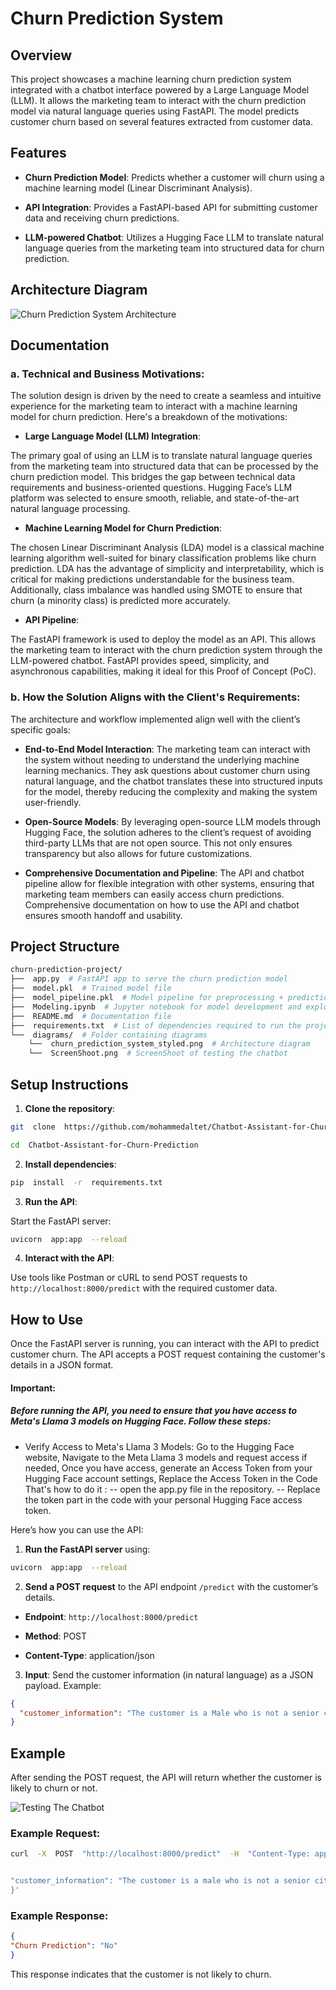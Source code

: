 
  

  

# Churn Prediction System

  

  

## Overview

  

This project showcases a machine learning churn prediction system integrated with a chatbot interface powered by a Large Language Model (LLM). It allows the marketing team to interact with the churn prediction model via natural language queries using FastAPI. The model predicts customer churn based on several features extracted from customer data.

  

  

## Features

  

-  **Churn Prediction Model**: Predicts whether a customer will churn using a machine learning model (Linear Discriminant Analysis).

  

-  **API Integration**: Provides a FastAPI-based API for submitting customer data and receiving churn predictions.

  

-  **LLM-powered Chatbot**: Utilizes a Hugging Face LLM to translate natural language queries from the marketing team into structured data for churn prediction.

  

  

## Architecture Diagram

  

![Churn Prediction System Architecture](diagrams/churn_prediction_system_styled.png)

  

  

## Documentation

  

  

### a. Technical and Business Motivations:

  

The solution design is driven by the need to create a seamless and intuitive experience for the marketing team to interact with a machine learning model for churn prediction. Here's a breakdown of the motivations:

  

  

-  **Large Language Model (LLM) Integration**:

  

The primary goal of using an LLM is to translate natural language queries from the marketing team into structured data that can be processed by the churn prediction model. This bridges the gap between technical data requirements and business-oriented questions. Hugging Face’s LLM platform was selected to ensure smooth, reliable, and state-of-the-art natural language processing.

  

  

-  **Machine Learning Model for Churn Prediction**:

  

The chosen Linear Discriminant Analysis (LDA) model is a classical machine learning algorithm well-suited for binary classification problems like churn prediction. LDA has the advantage of simplicity and interpretability, which is critical for making predictions understandable for the business team. Additionally, class imbalance was handled using SMOTE to ensure that churn (a minority class) is predicted more accurately.

  

  

-  **API Pipeline**:

  

The FastAPI framework is used to deploy the model as an API. This allows the marketing team to interact with the churn prediction system through the LLM-powered chatbot. FastAPI provides speed, simplicity, and asynchronous capabilities, making it ideal for this Proof of Concept (PoC).

  

  

### b. How the Solution Aligns with the Client's Requirements:

  

The architecture and workflow implemented align well with the client’s specific goals:

  

  

-  **End-to-End Model Interaction**: The marketing team can interact with the system without needing to understand the underlying machine learning mechanics. They ask questions about customer churn using natural language, and the chatbot translates these into structured inputs for the model, thereby reducing the complexity and making the system user-friendly.

  

  

-  **Open-Source Models**: By leveraging open-source LLM models through Hugging Face, the solution adheres to the client’s request of avoiding third-party LLMs that are not open source. This not only ensures transparency but also allows for future customizations.

  

  

-  **Comprehensive Documentation and Pipeline**: The API and chatbot pipeline allow for flexible integration with other systems, ensuring that marketing team members can easily access churn predictions. Comprehensive documentation on how to use the API and chatbot ensures smooth handoff and usability.

  

  

## Project Structure

  

```bash 
churn-prediction-project/
├──  app.py  # FastAPI app to serve the churn prediction model
├──  model.pkl  # Trained model file 
├──  model_pipeline.pkl  # Model pipeline for preprocessing + prediction
├──  Modeling.ipynb  # Jupyter notebook for model development and exploration
├──  README.md  # Documentation file 
├──  requirements.txt  # List of dependencies required to run the project
└──  diagrams/  # Folder containing diagrams
	└──  churn_prediction_system_styled.png  # Architecture diagram
	└──  ScreenShoot.png  # ScreenShoot of testing the chatbot
```

  

  

## Setup Instructions

  

  

1.  **Clone the repository**:

  

```bash
git  clone  https://github.com/mohammedaltet/Chatbot-Assistant-for-Churn-Prediction.git

cd  Chatbot-Assistant-for-Churn-Prediction
```

  

  

2.  **Install dependencies**:

  

```bash
pip  install  -r  requirements.txt
```

  

  

3.  **Run the API**:

  

Start the FastAPI server:

  

```bash
uvicorn  app:app  --reload
```

  

  

4.  **Interact with the API**:

  

Use tools like Postman or cURL to send POST requests to `http://localhost:8000/predict` with the required customer data.

  

  

## How to Use

  
  

Once the FastAPI server is running, you can interact with the API to predict customer churn. The API accepts a POST request containing the customer's details in a JSON format.

####  Important:
#####  Before running the API, you need to ensure that you have access to Meta's Llama 3 models on Hugging Face. Follow these steps:
- Verify Access to Meta's Llama 3 Models: Go to the Hugging Face website, Navigate to the Meta Llama 3 models and request access if needed, Once you have access, generate an Access Token from your Hugging Face account settings, Replace the Access Token in the Code That's how to do it :
-- open the app.py file in the repository.
-- Replace the token part in the code with your personal Hugging Face access token.

  

Here’s how you can use the API:

  

  

1.  **Run the FastAPI server** using:

  

```bash
uvicorn  app:app  --reload 
```

  

  

2.  **Send a POST request** to the API endpoint `/predict` with the customer’s details.

  

  

-  **Endpoint**: `http://localhost:8000/predict`

  

-  **Method**: POST

  

-  **Content-Type**: application/json

  

  

3.  **Input**: Send the customer information (in natural language) as a JSON payload. Example:

  

```json
{
  "customer_information": "The customer is a Male who is not a senior citizen. He has been with the company for 65 months.The customer is not married and has no dependents. He does not have phone service but uses a dual-line connection.His internet service provider is DSL. The customer has online security enabled, does not have online backup, but has device protection.He receives technical support but does not subscribe to streaming TV or streaming movies.The customer has a one-year contract and does not use paperless billing. He pays through bank transfer (automatic).His monthly charges are 42.3 and his total charges so far are 1840.75. The customer is not predicted to churn."
}

```

  

  

## Example

  

  

After sending the POST request, the API will return whether the customer is likely to churn or not.

![Testing The Chatbot](diagrams/ScreenShoot.png)

  

### Example Request:

  

```bash
curl  -X  POST  "http://localhost:8000/predict"  -H  "Content-Type: application/json"  -d  '{


"customer_information": "The customer is a male who is not a senior citizen. He has been with the company for 45 months. The customer is not married and has no dependents. He does not have phone service but uses a dual-line connection. His internet service provider is DSL. The customer has online security enabled, does not have online backup, but has device protection. He receives technical support but does not subscribe to streaming TV or streaming movies. The customer has a one-year contract and does not use paperless billing. He pays through bank transfer (automatic). His monthly charges are 42.3 and his total charges so far are 1840.75."
}'
```

  

  

### Example Response:

  

```json
{
"Churn Prediction": "No"
}
```

  

  

This response indicates that the customer is not likely to churn.
